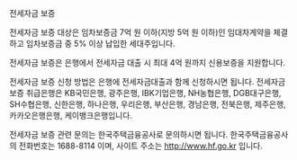 전세자금 보증


전세자금 보증 대상은 임차보증금 7억 원 이하(지방 5억 원 이하)인 임대차계약을 체결하고 임차보증금 중 5% 이상 납입한 세대주입니다.


전세자금 보증은 은행에서 전세자금 대출 시 최대 4억 원까지 신용보증을 지원합니다.


전세자금 보증 신청 방법은 은행에 전세자금대출과 함께 신청하시면 됩니다. 전세자금 보증 취급은행은 KB국민은행, 광주은행, IBK기업은행, NH농협은행, DGB대구은행, SH수협은행, 신한은행, 하나은행, 우리은행, 부산은행, 경남은행, 전북은행, 제주은행, 카카오은행은행, 케이뱅크은행입니다.


전세자금 보증 관련 문의는 한국주택금융공사로 문의하시면 됩니다. 한국주택금융공사의 전화번호는 1688-8114 이며, 사이트 주소는 http://www.hf.go.kr 입니다.